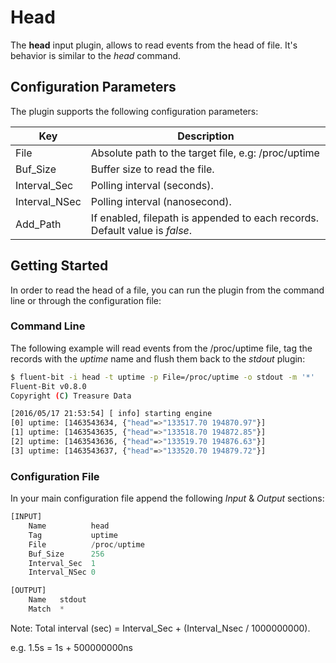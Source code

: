 # Head

The __head__ input plugin, allows to read events from the head of file. It's behavior is similar to the _head_ command.

## Configuration Parameters

The plugin supports the following configuration parameters:

| Key           | Description |
| --------------|-------------|
| File          | Absolute path to the target file, e.g: /proc/uptime |
| Buf_Size      | Buffer size to read the file. |
| Interval_Sec  | Polling interval (seconds). |
| Interval_NSec | Polling interval (nanosecond). |
| Add_Path      | If enabled, filepath is appended to each records. Default value is _false_. |

## Getting Started

In order to read the head of a file, you can run the plugin from the command line or through the configuration file:

### Command Line

The following example will read events from the /proc/uptime file, tag the records with the _uptime_ name and flush them back to the _stdout_ plugin:

```bash
$ fluent-bit -i head -t uptime -p File=/proc/uptime -o stdout -m '*'
Fluent-Bit v0.8.0
Copyright (C) Treasure Data

[2016/05/17 21:53:54] [ info] starting engine
[0] uptime: [1463543634, {"head"=>"133517.70 194870.97"}]
[1] uptime: [1463543635, {"head"=>"133518.70 194872.85"}]
[2] uptime: [1463543636, {"head"=>"133519.70 194876.63"}]
[3] uptime: [1463543637, {"head"=>"133520.70 194879.72"}]
```

### Configuration File

In your main configuration file append the following _Input_ & _Output_ sections:

```python
[INPUT]
    Name          head
    Tag           uptime
    File          /proc/uptime
    Buf_Size      256
    Interval_Sec  1
    Interval_NSec 0

[OUTPUT]
    Name   stdout
    Match  *
```

Note: Total interval (sec) = Interval_Sec + (Interval_Nsec / 1000000000).

e.g. 1.5s = 1s + 500000000ns

